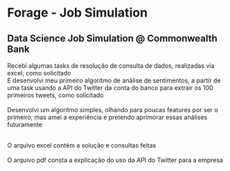 # Forage - Job Simulation
Data Science Job Simulation @ Commonwealth Bank
---

Recebi algumas tasks de resolução de consulta de dados, realizadas via excel, como solicitado
<br>E desenvolvi meu primeiro algoritmo de análise de sentimentos, a partir de uma task usando a API do Twitter da conta do banco para extrair os 100 primeiros tweets, como solicitado</br>
<br>Desenvolvi um algoritmo simples, olhando para poucas features por ser o primeiro, mas amei a experiência e pretendo aprimorar essas análises futuramente</br> 

<br>O arquivo excel contém a solução e consultas feitas</br> 
<br>O arquivo pdf consta a explicação do uso da API do Twitter para a empresa</br> 

